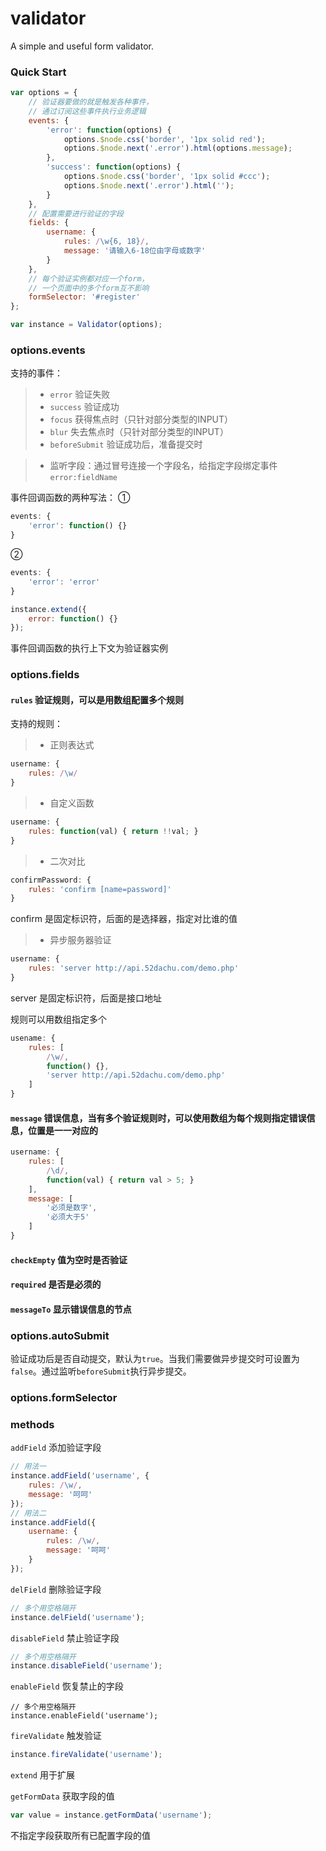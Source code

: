 # validator
A simple and useful form validator.

### Quick Start
```javascript
var options = {
    // 验证器要做的就是触发各种事件，
    // 通过订阅这些事件执行业务逻辑
    events: {
        'error': function(options) {
            options.$node.css('border', '1px solid red');
            options.$node.next('.error').html(options.message);
        },
        'success': function(options) {
            options.$node.css('border', '1px solid #ccc');
            options.$node.next('.error').html('');
        }
    },
    // 配置需要进行验证的字段
    fields: {
        username: {
            rules: /\w{6, 18}/,
            message: '请输入6-18位由字母或数字'
        }
    },
    // 每个验证实例都对应一个form，
    // 一个页面中的多个form互不影响
    formSelector: '#register'
};

var instance = Validator(options);
```
### options.events
支持的事件：
>- `error` 验证失败
>- `success` 验证成功
>- `focus` 获得焦点时（只针对部分类型的INPUT）
>- `blur` 失去焦点时（只针对部分类型的INPUT）
>- `beforeSubmit` 验证成功后，准备提交时

>- 监听字段：通过冒号连接一个字段名，给指定字段绑定事件
`error:fieldName`

事件回调函数的两种写法：
①
```javascript
events: {
    'error': function() {}
}
```
②
```javascript
events: {
    'error': 'error'
}

instance.extend({
    error: function() {}
});
```
事件回调函数的执行上下文为验证器实例


### options.fields
#### `rules` 验证规则，可以是用数组配置多个规则
支持的规则：
>- 正则表达式
```javascript
username: {
    rules: /\w/
}
```
>- 自定义函数
```javascript
username: {
    rules: function(val) { return !!val; }
}
```
>- 二次对比
```javascript
confirmPassword: {
    rules: 'confirm [name=password]'
}
```
confirm 是固定标识符，后面的是选择器，指定对比谁的值
>- 异步服务器验证
```javascript
username: {
    rules: 'server http://api.52dachu.com/demo.php'
}
```
server 是固定标识符，后面是接口地址

规则可以用数组指定多个
```javascript
usename: {
    rules: [
        /\w/,
        function() {},
        'server http://api.52dachu.com/demo.php'
    ]
}
```

#### `message` 错误信息，当有多个验证规则时，可以使用数组为每个规则指定错误信息，位置是一一对应的
```javascript
username: {
    rules: [
        /\d/,
        function(val) { return val > 5; }
    ],
    message: [
        '必须是数字',
        '必须大于5'
    ]
}
```

#### `checkEmpty` 值为空时是否验证

#### `required` 是否是必须的

#### `messageTo` 显示错误信息的节点

### options.autoSubmit
验证成功后是否自动提交，默认为`true`。当我们需要做异步提交时可设置为`false`。通过监听`beforeSubmit`执行异步提交。

### options.formSelector

### methods

`addField` 添加验证字段
```javascript
// 用法一
instance.addField('username', {
    rules: /\w/,
    message: '呵呵'
});
// 用法二
instance.addField({
    username: {
        rules: /\w/,
        message: '呵呵'
    }
});
```

`delField` 删除验证字段
```javascript
// 多个用空格隔开
instance.delField('username');
```

`disableField` 禁止验证字段
```javascript
// 多个用空格隔开
instance.disableField('username');
```

`enableField` 恢复禁止的字段
```
// 多个用空格隔开
instance.enableField('username');
```

`fireValidate` 触发验证
```javascript
instance.fireValidate('username');
```

`extend` 用于扩展

`getFormData` 获取字段的值
```javascript
var value = instance.getFormData('username');
```
不指定字段获取所有已配置字段的值



